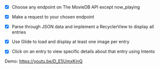 -[x] Choose any endpoint on The MovieDB API except now_playing

-[x] Make a request to your chosen endpoint

-[x] Parse through JSON data and implement a RecyclerView to display all entries

-[x] Use Glide to load and display at least one image per entry

-[x] Click on an entry to view specific details about that entry using Intents


Demo: https://youtu.be/D_E5UmxKinQ
